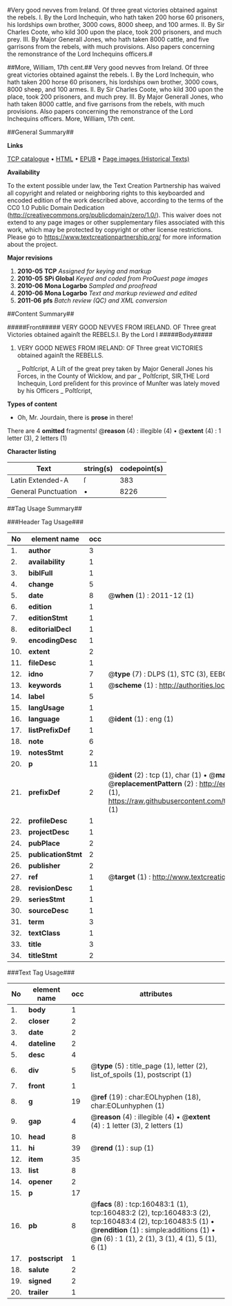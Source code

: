 #Very good nevves from Ireland. Of three great victories obtained against the rebels. I. By the Lord Inchequin, who hath taken 200 horse 60 prisoners, his lordships own brother, 3000 cows, 8000 sheep, and 100 armes. II. By Sir Charles Coote, who kild 300 upon the place, took 200 prisoners, and much prey. III. By Major Generall Jones, who hath taken 8000 cattle, and five garrisons from the rebels, with much provisions. Also papers concerning the remonstrance of the Lord Inchequins officers.#

##More, William, 17th cent.##
Very good nevves from Ireland. Of three great victories obtained against the rebels. I. By the Lord Inchequin, who hath taken 200 horse 60 prisoners, his lordships own brother, 3000 cows, 8000 sheep, and 100 armes. II. By Sir Charles Coote, who kild 300 upon the place, took 200 prisoners, and much prey. III. By Major Generall Jones, who hath taken 8000 cattle, and five garrisons from the rebels, with much provisions. Also papers concerning the remonstrance of the Lord Inchequins officers.
More, William, 17th cent.

##General Summary##

**Links**

[TCP catalogue](http://www.ota.ox.ac.uk/tcp/)  • 
[HTML](http://tei.it.ox.ac.uk/tcp/Texts-HTML/free/A89/A89286.html)  • 
[EPUB](http://tei.it.ox.ac.uk/tcp/Texts-EPUB/free/A89/A89286.epub) • 
[Page images (Historical Texts)](https://historicaltexts.jisc.ac.uk/eebo-99862388e)

**Availability**

To the extent possible under law, the Text Creation Partnership has waived all copyright and related or neighboring rights to this keyboarded and encoded edition of the work described above, according to the terms of the CC0 1.0 Public Domain Dedication (http://creativecommons.org/publicdomain/zero/1.0/). This waiver does not extend to any page images or other supplementary files associated with this work, which may be protected by copyright or other license restrictions. Please go to https://www.textcreationpartnership.org/ for more information about the project.

**Major revisions**

1. __2010-05__ __TCP__ *Assigned for keying and markup*
1. __2010-05__ __SPi Global__ *Keyed and coded from ProQuest page images*
1. __2010-06__ __Mona Logarbo__ *Sampled and proofread*
1. __2010-06__ __Mona Logarbo__ *Text and markup reviewed and edited*
1. __2011-06__ __pfs__ *Batch review (QC) and XML conversion*

##Content Summary##

#####Front#####
VERY GOOD NEVVES FROM IRELAND. OF Three great Victories obtained againſt the REBELS.I. By the Lord I
#####Body#####

1. VERY GOOD NEWES FROM IRELAND: OF Three great VICTORIES obtained againſt the REBELLS.

    _ Poſtſcript,
A Liſt of the great prey taken by Major Generall Jones his Forces, in the County of Wicklow, and par
    _ Poſtſcript,
SIR,THE Lord Inchequin, Lord preſident for this province of Munſter was lately moved by his Officers
    _ Poſtſcript,

**Types of content**

  * Oh, Mr. Jourdain, there is **prose** in there!

There are 4 **omitted** fragments! 
 @__reason__ (4) : illegible (4)  •  @__extent__ (4) : 1 letter (3), 2 letters (1)

**Character listing**


|Text|string(s)|codepoint(s)|
|---|---|---|
|Latin Extended-A|ſ|383|
|General Punctuation|•|8226|

##Tag Usage Summary##

###Header Tag Usage###

|No|element name|occ|attributes|
|---|---|---|---|
|1.|__author__|3||
|2.|__availability__|1||
|3.|__biblFull__|1||
|4.|__change__|5||
|5.|__date__|8| @__when__ (1) : 2011-12 (1)|
|6.|__edition__|1||
|7.|__editionStmt__|1||
|8.|__editorialDecl__|1||
|9.|__encodingDesc__|1||
|10.|__extent__|2||
|11.|__fileDesc__|1||
|12.|__idno__|7| @__type__ (7) : DLPS (1), STC (3), EEBO-CITATION (1), PROQUEST (1), VID (1)|
|13.|__keywords__|1| @__scheme__ (1) : http://authorities.loc.gov/ (1)|
|14.|__label__|5||
|15.|__langUsage__|1||
|16.|__language__|1| @__ident__ (1) : eng (1)|
|17.|__listPrefixDef__|1||
|18.|__note__|6||
|19.|__notesStmt__|2||
|20.|__p__|11||
|21.|__prefixDef__|2| @__ident__ (2) : tcp (1), char (1)  •  @__matchPattern__ (2) : ([0-9\-]+):([0-9IVX]+) (1), (.+) (1)  •  @__replacementPattern__ (2) : http://eebo.chadwyck.com/downloadtiff?vid=$1&page=$2 (1), https://raw.githubusercontent.com/textcreationpartnership/Texts/master/tcpchars.xml#$1 (1)|
|22.|__profileDesc__|1||
|23.|__projectDesc__|1||
|24.|__pubPlace__|2||
|25.|__publicationStmt__|2||
|26.|__publisher__|2||
|27.|__ref__|1| @__target__ (1) : http://www.textcreationpartnership.org/docs/. (1)|
|28.|__revisionDesc__|1||
|29.|__seriesStmt__|1||
|30.|__sourceDesc__|1||
|31.|__term__|3||
|32.|__textClass__|1||
|33.|__title__|3||
|34.|__titleStmt__|2||


###Text Tag Usage###

|No|element name|occ|attributes|
|---|---|---|---|
|1.|__body__|1||
|2.|__closer__|2||
|3.|__date__|2||
|4.|__dateline__|2||
|5.|__desc__|4||
|6.|__div__|5| @__type__ (5) : title_page (1), letter (2), list_of_spoils (1), postscript (1)|
|7.|__front__|1||
|8.|__g__|19| @__ref__ (19) : char:EOLhyphen (18), char:EOLunhyphen (1)|
|9.|__gap__|4| @__reason__ (4) : illegible (4)  •  @__extent__ (4) : 1 letter (3), 2 letters (1)|
|10.|__head__|8||
|11.|__hi__|39| @__rend__ (1) : sup (1)|
|12.|__item__|35||
|13.|__list__|8||
|14.|__opener__|2||
|15.|__p__|17||
|16.|__pb__|8| @__facs__ (8) : tcp:160483:1 (1), tcp:160483:2 (2), tcp:160483:3 (2), tcp:160483:4 (2), tcp:160483:5 (1)  •  @__rendition__ (1) : simple:additions (1)  •  @__n__ (6) : 1 (1), 2 (1), 3 (1), 4 (1), 5 (1), 6 (1)|
|17.|__postscript__|1||
|18.|__salute__|2||
|19.|__signed__|2||
|20.|__trailer__|1||
